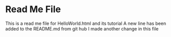 # Read Me File

This is a read me file for HelloWorld.html and its tutorial
A new line has been added to the README.md from git hub
I made another change in this file 
